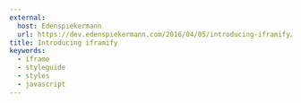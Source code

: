 ```yaml
---
external:
  host: Edenspiekermann
  url: https://dev.edenspiekermann.com/2016/04/05/introducing-iframify/
title: Introducing iframify
keywords:
  - iframe
  - styleguide
  - styles
  - javascript
---
```

